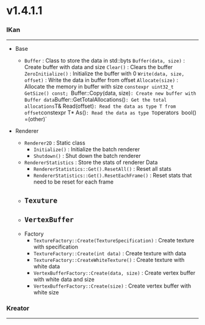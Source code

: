 # v1.4.1.1

### IKan
----------------------------------------------------------------------------------------------------------------------
  - Base
    - `Buffer` : Class to store the data in std::byts
    `Buffer(data, size)` : Create buffer with data and size
    `Clear()` : Clears the buffer
    `ZeroInitialize()` : Initialize the buffer with 0
    `Write(data, size, offset)` : Write the data in buffer from offset 
    `Allocate(size)` : Allocate the memory in buffer with size
    `constexpr uint32_t GetSize() const;
    `Buffer::Copy(data, size)` : Create new buffer with Buffer data
    `Buffer::GetTotalAllocations()` : Get the total allocations
    `T& Read(offset)` : Read the data as type T from offset
    `constexpr T* As()` : Read the data as type T
    `operators` `bool()` `[](index)` `=(other)`

  - Renderer
    - `Renderer2D` : Static class
      - `Initialize()` : Initialize the batch renderer
      - `Shutdown()` : Shut down the batch renderer
    - `RendererStatistics` : Store the stats of renderer Data
      - `RendererStatistics::Get().ResetAll()` : Reset all stats
      - `RendererStatistics::Get().ResetEachFrame()` : Reset stats that need to be reset for each frame
    - `Texuture`
      - 
    - `VertexBuffer`
      -
    - Factory
      - `TextureFactory::Create(TextureSpecification)` : Create texture with specification
      - `TextureFactory::Create(int data)`  : Create texture with data
      - `TextureFactory::CreateWhiteTexture()` : Create texture with white data
      - `VertexBufferFactory::Create(data, size)` : Create vertex buffer with white data and size
      - `VertexBufferFactory::Create(size)` : Create vertex buffer with white size

### Kreator
----------------------------------------------------------------------------------------------------------------------
